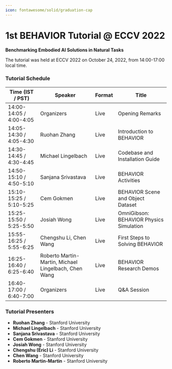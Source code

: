 ```yaml
---
icon: fontawesome/solid/graduation-cap
---
```


# 1st BEHAVIOR Tutorial @ ECCV 2022

**Benchmarking Embodied AI Solutions in Natural Tasks**

The tutorial was held at ECCV 2022 on October 24, 2022, from 14:00-17:00 local time.

### Tutorial Schedule

| Time (IST / PST) | Speaker | Format | Title |
|------------------|---------|---------|-------|
| 14:00-14:05 / 4:00-4:05 | Organizers | Live | Opening Remarks |
| 14:05-14:30 / 4:05-4:30 | Ruohan Zhang | Live | Introduction to BEHAVIOR |
| 14:30-14:45 / 4:30-4:45 | Michael Lingelbach | Live | Codebase and Installation Guide |
| 14:50-15:10 / 4:50-5:10 | Sanjana Srivastava | Live | BEHAVIOR Activities |
| 15:10-15:25 / 5:10-5:25 | Cem Gokmen | Live | BEHAVIOR Scene and Object Dataset |
| 15:25-15:50 / 5:25-5:50 | Josiah Wong | Live | OmniGibson: BEHAVIOR Physics Simulation |
| 15:55-16:25 / 5:55-6:25 | Chengshu Li, Chen Wang | Live | First Steps to Solving BEHAVIOR |
| 16:25-16:40 / 6:25-6:40 | Roberto Martin-Martin, Michael Lingelbach, Chen Wang | Live | BEHAVIOR Research Demos |
| 16:40-17:00 / 6:40-7:00 | Organizers | Live | Q&A Session |

### Tutorial Presenters

- **Ruohan Zhang** - Stanford University
- **Michael Lingelbach** - Stanford University  
- **Sanjana Srivastava** - Stanford University
- **Cem Gokmen** - Stanford University
- **Josiah Wong** - Stanford University
- **Chengshu (Eric) Li** - Stanford University
- **Chen Wang** - Stanford University
- **Roberto Martin-Martin** - Stanford University
